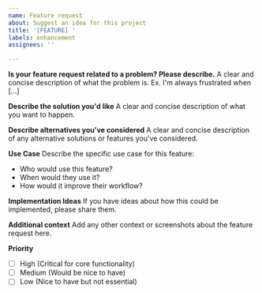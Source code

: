 ```yaml
---
name: Feature request
about: Suggest an idea for this project
title: '[FEATURE] '
labels: enhancement
assignees: ''

---
```


**Is your feature request related to a problem? Please describe.**
A clear and concise description of what the problem is. Ex. I'm always frustrated when [...]

**Describe the solution you'd like**
A clear and concise description of what you want to happen.

**Describe alternatives you've considered**
A clear and concise description of any alternative solutions or features you've considered.

**Use Case**
Describe the specific use case for this feature:
- Who would use this feature?
- When would they use it?
- How would it improve their workflow?

**Implementation Ideas**
If you have ideas about how this could be implemented, please share them.

**Additional context**
Add any other context or screenshots about the feature request here.

**Priority**
- [ ] High (Critical for core functionality)
- [ ] Medium (Would be nice to have)
- [ ] Low (Nice to have but not essential)

